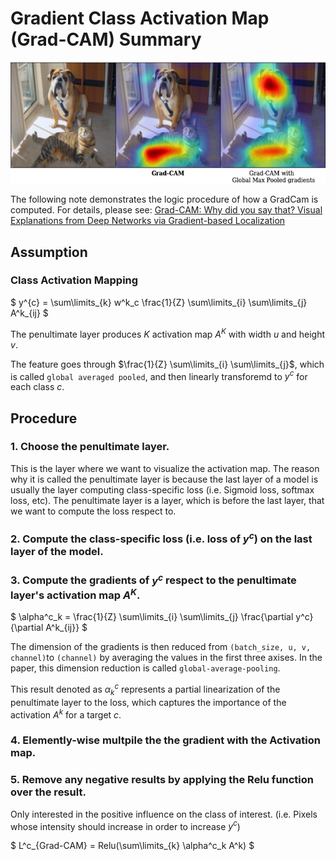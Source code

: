 # Gradient Class Activation Map (Grad-CAM) Summary

![GradCam](/img/blog/GradCam/GradCam.png)

The following note demonstrates the logic procedure of how a GradCam is computed. For details, please see: [Grad-CAM: Why did you say that? Visual Explanations from Deep Networks via Gradient-based Localization](https://arxiv.org/pdf/1610.02391v1.pdf)

## Assumption
### Class Activation Mapping

$
y^{c} = \sum\limits_{k} w^k_c \frac{1}{Z} \sum\limits_{i} \sum\limits_{j} A^k_{ij}
$

The penultimate layer produces $K$ activation map $A^K$ with width $u$ and height $v$.

The feature goes through $\frac{1}{Z} \sum\limits_{i} \sum\limits_{j}$, which is called `global averaged pooled`, and then linearly transforemd to $y^{c}$ for each class $c$.



## Procedure

### 1. Choose the penultimate layer.  

This is the layer where we want to visualize the activation map. The reason why it is called the penultimate layer is because the last layer of a model is usually the layer computing class-specific loss (i.e. Sigmoid loss, softmax loss, etc). The penultimate layer is a layer, which is before the last layer, that we want to compute the loss respect to. 


### 2. Compute the class-specific loss (i.e. loss of $y^{c}$) on the last layer of the model.


### 3. Compute the gradients of $y^c$ respect to the penultimate layer's activation map $A^K$. 

$
\alpha^c_k = \frac{1}{Z} \sum\limits_{i} \sum\limits_{j} \frac{\partial y^c}{\partial A^k_{ij}}
$

The dimension of the gradients is then reduced from `(batch_size, u, v, channel)`to `(channel)` by averaging the values in the first three axises. In the paper, this dimension reduction is called `global-average-pooling`.

This result denoted as $\alpha^c_k$ represents a partial linearization of the penultimate layer to the loss, which captures the importance of the activation $A^k$ for a target $c$. 


### 4. Elemently-wise multpile the the gradient with the Activation map.


### 5. Remove any negative results by applying the Relu function over the result.

Only interested in the positive influence on the class of interest. (i.e. Pixels whose intensity should increase in order to increase $y^{c}$)

$
L^c_{Grad-CAM} = Relu(\sum\limits_{k} \alpha^c_k A^k)
$



<!-- Here is how to render the goddamn math equation: https://github.com/mkdocs/mkdocs/issues/253 -->